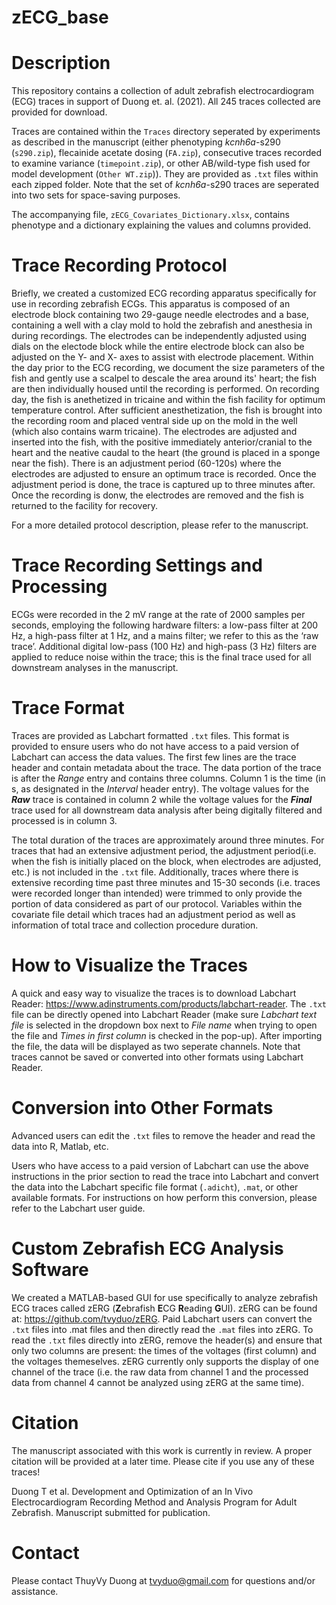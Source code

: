# zECG_base

# Description
This repository contains a collection of adult zebrafish electrocardiogram (ECG) traces in support of Duong et. al. (2021). All 245 traces collected are provided for download.

Traces are contained within the `Traces` directory seperated by experiments as described in the manuscript (either phenotyping *kcnh6a*-s290 (`s290.zip`), flecainide acetate dosing (`FA.zip`), consecutive traces recorded to examine variance (`timepoint.zip`), or other AB/wild-type fish used for model development (`Other WT.zip`)). They are provided as `.txt` files within each zipped folder. Note that the set of *kcnh6a*-s290 traces are seperated into two sets for space-saving purposes.

The accompanying file, `zECG_Covariates_Dictionary.xlsx`, contains phenotype and a dictionary explaining the values and columns provided.

# Trace Recording Protocol
Briefly, we created a customized ECG recording apparatus specifically for use in recording zebrafish ECGs. This apparatus is composed of an electrode block containing two 29-gauge needle electrodes and a base, containing a well with a clay mold to hold the zebrafish and anesthesia in during recordings. The electrodes can be independently adjusted using dials on the electode block while the entire electrode block can also be adjusted on the Y- and X- axes to assist with electrode placement. Within the day prior to the ECG recording, we document the size parameters of the fish and gently use a scalpel to descale the area around its' heart; the fish are then individually housed until the recording is performed. On recording day, the fish is anethetized in tricaine and within the fish facility for optimum temperature control. After sufficient anesthetization, the fish is brought into the recording room and placed ventral side up on the mold in the well (which also contains warm tricaine). The electrodes are adjusted and inserted into the fish, with the positive immediately anterior/cranial to the heart and the neative caudal to the heart (the ground is placed in a sponge near the fish). There is an adjustment period (60-120s) where the electrodes are adjusted to ensure an optimum trace is recorded. Once the adjustment period is done, the trace is captured up to three minutes after. Once the recording is donw, the electrodes are removed and the fish is returned to the facility for recovery.

For a more detailed protocol description, please refer to the manuscript.

# Trace Recording Settings and Processing
ECGs were recorded in the 2 mV range at the rate of 2000 samples per seconds, employing the following hardware filters: a low-pass filter at 200 Hz, a 
high-pass filter at 1 Hz, and a mains filter; we refer to this as the ‘raw trace’. Additional digital low-pass (100 Hz) and high-pass (3 Hz) filters are applied to reduce noise within the trace; this is the final trace used for all downstream analyses in the manuscript.

# Trace Format
Traces are provided as Labchart formatted `.txt` files. This format is provided to ensure users who do not have access to a paid version of Labchart can access the data values. The first few lines are the trace header and contain metadata about the trace. The data portion of the trace is after the *Range* entry and contains three columns. Column 1 is the time (in s, as designated in the *Interval* header entry). The voltage values for the _**Raw**_ trace is contained in column 2 while the voltage values for the  _**Final**_ trace used for all downstream data analysis after being digitally filtered and processed is in column 3.

The total duration of the traces are approximately around three minutes. For traces that had an extensive adjustment period, the adjustment period(i.e. when the fish is initially placed on the block, when electrodes are adjusted, etc.) is not included in the `.txt` file. Additionally, traces where there is extensive recording time past three minutes and 15-30 seconds (i.e. traces were recorded longer than intended) were trimmed to only provide the portion of data considered as part of our protocol. Variables within the covariate file detail which traces had an adjustment period as well as information of total trace and collection procedure duration.

# How to Visualize the Traces
A quick and easy way to visualize the traces is to download Labchart Reader: https://www.adinstruments.com/products/labchart-reader. The `.txt` file can be directly opened into Labchart Reader (make sure *Labchart text file* is selected in the dropdown box next to *File name* when trying to open the file and *Times in first column* is checked in the pop-up). After importing the file, the data will be displayed as two seperate channels. Note that traces cannot be saved or converted into other formats using Labchart Reader.

# Conversion into Other Formats
Advanced users can edit the `.txt` files to remove the header and read the data into R, Matlab, etc.

Users who have access to a paid version of Labchart can use the above instructions in the prior section to read the trace into Labchart and convert the data into the Labchart specific file format (`.adicht`), `.mat`, or other available formats. For instructions on how perform this conversion, please refer to the Labchart user guide.

# Custom Zebrafish ECG Analysis Software
We created a MATLAB-based GUI for use specifically to analyze zebrafish ECG traces called zERG (**Z**ebrafish **E**CG **R**eading **G**UI). zERG can be found at: https://github.com/tvyduo/zERG. Paid Labchart users can convert the `.txt` files into .mat files and then directly read the `.mat` files into zERG. To read the `.txt` files directly into zERG, remove the header(s) and ensure that only two columns are present: the times of the voltages (first column) and the voltages themeselves. zERG currently only supports the display of one channel of the trace (i.e. the raw data from channel 1 and the processed data from channel 4 cannot be analyzed using zERG at the same time).

# Citation
The manuscript associated with this work is currently in review. A proper citation will be provided at a later time. Please cite if you use any of these traces!

Duong T et al. Development and Optimization of an In Vivo Electrocardiogram Recording Method and Analysis Program for Adult Zebrafish. Manuscript submitted for publication.

# Contact
Please contact ThuyVy Duong at tvyduo@gmail.com for questions and/or assistance.
